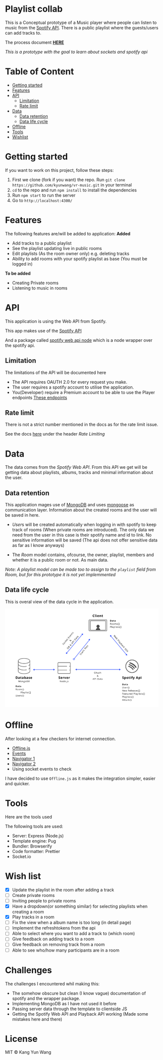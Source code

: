 # Playlist collab
This is a Conceptual prototype of a Music player where people can listen to music from the [Spotify API][api]. There is a public playlist where the guests/users can add tracks to.

The process document **[HERE](process.md)**

*This is a prototype with the goal to learn about sockets and spotify api*

# Table of Content
- [Getting started](#getting-started)
- [Features](#features)
- [API](#api)
	- [Limitation](#limitation)
	- [Rate limit](#rate-limit)
- [Data](#data)
	- [Data retention](#data-retention)
	- [Data life cycle](#data-life-cycle)
- [Offline](#offline)
- [Tools](#tools)
- [Wishlist](#wish-list)


# Getting started
If you want to work on this project, follow these steps:
1. First we clone (fork if you want) the repo.
	Run `git clone https://github.com/kyunwang/vr-music.git` in your terminal
2. `cd` to the repo and run `npm install` to install the dependencies
3. Run `npm start` to run the server
4. Go to `http://localhost:4300/`

# Features
The following features are/will be added to application:
**Added**
- Add tracks to a public playlist
- See the playlist updating live in public rooms
- Edit playlists (As the room owner only) e.g. deleting tracks
- Ability to add rooms with your spotify playlist as base (You must be logged in)

**To be added**
- Creating Private rooms
- Listening to music in rooms
<!-- Implemented but need to test with spotify users) -->


# API
This application is using the Web API from Spotify. 

This app makes use of the [Spotify API][api]

And a package called [spotify web api node](http://michaelthelin.se/spotify-web-api-node/) which is a node wrapper over the spotify api.


## Limitation
The limitations of the API will be documented here

- The API requires OAUTH 2.0 for every request you make.
- The user requires a spotify account to utilise the application.
- You(Developer) require a Premium account to be able to use the Player endpoints [These endpoints](https://beta.developer.spotify.com/console/player/)

## Rate limit
There is not a strict number mentioned in the docs as for the rate limit issue.

See the docs [here](https://beta.developer.spotify.com/documentation/web-api/) under the header *Rate Limiting*

# Data
The data comes from the *Spotify Web API*. From this API we get will be getting data about playlists, albums, tracks and minimal information about the user.

## Data retention
This application mages use of [MongoDB][mongodb] and uses [mongoose][mongoose] as communication layer. Information about the created rooms and the user will be saved in here.

- *User*s will be created automatically when logging in with spotify to keep track of rooms (When private rooms are introduced). The only data we need from the user in this case is their spotify name and id to link. No sensitive information will be saved (The api does not offer sensitive data as far as I know anyways)

- The *Room* model contains, ofcourse, the owner, playlist, members and whether it is a public room or not. As main data.

*Note: A playlist model can be made too to assign to the `playlist` field from Room, but for this prototype it is not yet implemmented*

## Data life cycle
This is overal view of the data cycle in the application.

![](doc/images/cycle.png)

# Offline
After looking at a few checkers for internet connection.

- [Offline.js](http://github.hubspot.com/offline/docs/welcome/)
- [Events](https://robertnyman.com/html5/offline/online-offline-events.html)
- [Navigator 1](http://qnimate.com/detecting-if-browser-is-online-or-offline-using-javascript/)
- [Navigator 2](https://davidwalsh.name/detecting-online)
- Using socket events to check

I have decided to use `Offline.js` as it makes the integration simpler, easier and quicker.


# Tools

Here are the tools used

The following tools are used:
- Server: Express (Node.js)
- Template engine: Pug
- Bundler: Browserify
- Code formatter: Prettier
- Socket.io

<!-- Maybe a checklist of done stuff and stuff still on your wishlist? ✅ -->
# Wish list
- [x] Update the playlist in the room after adding a track
- [ ] Create private rooms
- [ ] Inviting people to private rooms
- [x] Have a dropdown(or something similar) for selecting playlists when creating a room
- [x] Play tracks in a room
- [ ] Fix the view when a album name is too long (in detail page)
- [ ] Implement the refreshtokens from the api
- [ ] Able to select where you want to add a track to (which room)
- [ ] Give feedback on adding track to a room
- [ ] Give feedback on removing track from a room
- [ ] Able to see who/how many participants are in a room

# Challenges
The challenges I encountered whil making this:
- The somehow obscure but clean (I know vague) documentation of spotify and the wrapper package.
- Implementing MongoDB as I have not used it before
- Passing server data through the template to clientside JS
- Getting the Spotify Web API and Playback API working (Made some mistakes here and there)

# License
MIT © Kang Yun Wang

[api]: https://developer.spotify.com/web-api/
[mongodb]: https://www.mongodb.com/
[mongoose]: http://mongoosejs.com/
